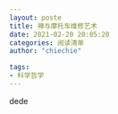 ```yaml
---
layout: poste
title: 禅与摩托车维修艺术
date: 2021-02-20 20:05:20
categories: 阅读清单
author: "chiechie"

tags:
- 科学哲学
---
```


dede